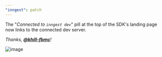 ```yaml
---
"inngest": patch
---
```


The "_Connected to `inngest dev`_" pill at the top of the SDK's landing page now links to the connected dev server.

_Thanks, [**@khill-fbmc**](https://github.com/khill-fbmc)!_

![image](https://user-images.githubusercontent.com/1736957/225711717-fdc87dda-b8df-4aa4-a76b-233729f4d547.png)
